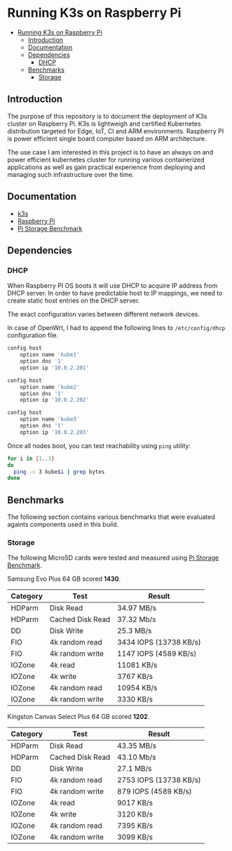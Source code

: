 # Running K3s on Raspberry Pi

- [Running K3s on Raspberry Pi](#running-k3s-on-raspberry-pi)
  - [Introduction](#introduction)
  - [Documentation](#documentation)
  - [Dependencies](#dependencies)
    - [DHCP](#dhcp)
  - [Benchmarks](#benchmarks)
    - [Storage](#storage)


## Introduction

The purpose of this repository is to document the deployment of K3s cluster on Raspberry Pi. K3s is lightweigh and certified Kubernetes distribution targeted for Edge, IoT, CI and ARM environments. Raspberry PI is power efficient single board computer based on ARM architecture.

The use case I am interested in this project is to have an always on and power efficient kubernetes cluster for running various containerized applications as well as gain practical experience from deploying and managing such infrastructure over the time.


## Documentation

- [k3s](https://k3s.io/)
- [Raspberry PI](https://www.raspberrypi.org/)
- [Pi Storage Benchmark](https://github.com/TheRemote/PiBenchmarks)


## Dependencies

### DHCP

When Raspberry PI OS boots it will use DHCP to acquire IP address from DHCP server. In order to have predictable host to IP mappings, we need to create static host entries on the DHCP server.

The exact configuration varies between different network devices.

In case of OpenWrt, I had to append the following lines to `/etc/config/dhcp` configuration file.

```bash
config host
	option name 'kube1'
	option dns '1'
	option ip '10.0.2.201'

config host
	option name 'kube2'
	option dns '1'
	option ip '10.0.2.202'

config host
	option name 'kube3'
	option dns '1'
	option ip '10.0.2.203'
```

Once all nodes boot, you can test reachability using `ping` utility:

```bash
for i in {1..3}
do
  ping -c 3 kube$i | grep bytes
done
```

## Benchmarks

The following section contains various benchmarks that were evaluated againts components used in this build.

### Storage

The following MicroSD cards were tested and measured using [Pi Storage Benchmark](https://github.com/TheRemote/PiBenchmarks).

Samsung Evo Plus 64 GB scored **1430**.

| Category | Test             | Result                 |
| -------- | ---------------- | ---------------------- |
| HDParm   | Disk Read        | 34.97 MB/s             |
| HDParm   | Cached Disk Read | 37.32 Mb/s             |
| DD       | Disk Write       | 25.3 MB/s              |
| FIO      | 4k random read   | 3434 IOPS (13738 KB/s) |
| FIO      | 4k random write  | 1147 IOPS (4589 KB/s)  |
| IOZone   | 4k read          | 11081 KB/s             |
| IOZone   | 4k write         | 3767 KB/s              |
| IOZone   | 4k random read   | 10954 KB/s             |
| IOZone   | 4k random write  | 3330 KB/s              |


Kingston Canvas Select Plus 64 GB scored **1202**.


| Category | Test             | Result                 |
| -------- | ---------------- | ---------------------- |
| HDParm   | Disk Read        | 43.35 MB/s             |
| HDParm   | Cached Disk Read | 43.10 Mb/s             |
| DD       | Disk Write       | 27.1 MB/s              |
| FIO      | 4k random read   | 2753 IOPS (13738 KB/s) |
| FIO      | 4k random write  | 879 IOPS (4589 KB/s)   |
| IOZone   | 4k read          | 9017 KB/s              |
| IOZone   | 4k write         | 3120 KB/s              |
| IOZone   | 4k random read   | 7395 KB/s              |
| IOZone   | 4k random write  | 3099 KB/s              |
